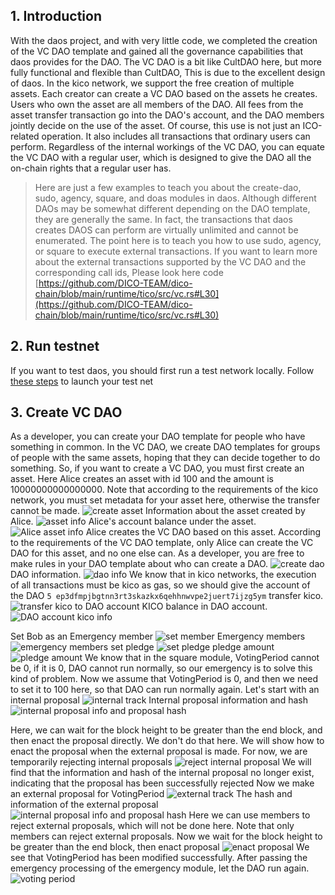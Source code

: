 ## 1. Introduction
With the daos project, and with very little code, we completed the creation of the VC DAO template and gained all the governance capabilities that daos provides for the DAO. The VC DAO is a bit like CultDAO here, but more fully functional and flexible than CultDAO,
This is due to the excellent design of daos. In the kico network, we support the free creation of multiple assets. Each creator can create a VC DAO based on the assets he creates.
Users who own the asset are all members of the DAO. All fees from the asset transfer transaction go into the DAO's account, and the DAO members jointly decide on the use of the asset. Of course, this use is not just an ICO-related operation.
It also includes all transactions that ordinary users can perform. Regardless of the internal workings of the VC DAO, you can equate the VC DAO with a regular user, which is designed to give the DAO all the on-chain rights that a regular user has.

> Here are just a few examples to teach you about the create-dao, sudo, agency, square, and doas modules in daos. Although different DAOs may be somewhat different depending on the DAO template, they are generally the same.
In fact, the transactions that daos creates DAOS can perform are virtually unlimited and cannot be enumerated. The point here is to teach you how to use sudo, agency, or square to execute external transactions.
If you want to learn more about the external transactions supported by the VC DAO and the corresponding call ids,
Please look here code [https://github.com/DICO-TEAM/dico-chain/blob/main/runtime/tico/src/vc.rs#L30](https://github.com/DICO-TEAM/dico-chain/blob/main/runtime/tico/src/vc.rs#L30)
## 2. Run testnet
If you want to test daos, you should first run a test network locally.
Follow [these steps](https://github.com/DICO-TEAM/dico-chain#development) to launch your test net
## 3. Create VC DAO
As a developer, you can create your DAO template for people who have something in common.
In the VC DAO, we create DAO templates for groups of people with the same assets, hoping that they can decide together to do something. So, if you want to create a VC DAO, you must first create an asset.
Here Alice creates an asset with id 100 and the amount is 10000000000000000. Note that according to the requirements of the kico network, you must set metadata for your asset here, otherwise the transfer cannot be made.
![create asset](./vc-dao-pic/create%20asset.png)
Information about the asset created by Alice.
![asset info](./vc-dao-pic/asset%20info.png)
Alice's account balance under the asset.
![Alice asset info](./vc-dao-pic/Alice%20asset%20info.png)
Alice creates the VC DAO based on this asset. According to the requirements of the VC DAO template, only Alice can create the VC DAO for this asset, and no one else can.
As a developer, you are free to make rules in your DAO template about who can create a DAO.
![create dao](./vc-dao-pic/create%20dao.png)
DAO information.
![dao info](./vc-dao-pic/dao%20info.png)
We know that in kico networks, the execution of all transactions must be kico as gas, so we should give the account of the DAO ` 5 ep3dfmpjbgtnn3rt3skazkx6qehhnwvpe2juert7ijzg5ym ` transfer kico.
![transfer kico to DAO account](./vc-dao-pic/transfer%20kico%20to%20DAO%20account.png)
KICO balance in DAO account.
![DAO account kico info](./vc-dao-pic/DAO%20account%20kico%20info.png)

Set Bob as an Emergency member
![set member](./vc-dao-pic/set%20bob%20as%20member.png)
Emergency members
![emergency members](./vc-dao-pic/emergency%20members.png)
set pledge
![set pledge](./vc-dao-pic/set%20pledge.png)
pledge amount
![pledge amount](./vc-dao-pic/pledge%20amount.png)
We know that in the square module, VotingPeriod cannot be 0, if it is 0, DAO cannot run normally, so our emergency is to solve this kind of problem. Now we assume that VotingPeriod is 0, and then we need to set it to 100 here, so that DAO can run normally again.
Let's start with an internal proposal
![internal track](./vc-dao-pic/internal%20track.png)
Internal proposal information and hash
![internal proposal info and proposal hash](./vc-dao-pic/internal%20track%20info%20and%20hash.png)

Here, we can wait for the block height to be greater than the end block, and then enact the proposal directly.
We don't do that here. We will show how to enact the proposal when the external proposal is made. For now,
we are temporarily rejecting internal proposals
![reject internal proposal](./vc-dao-pic/reject%20internal%20proposal.png)
We will find that the information and hash of the internal proposal no longer exist, indicating that the proposal has been successfully rejected
Now we make an external proposal for VotingPeriod
![external track](./vc-dao-pic/external%20track.png)
The hash and information of the external proposal
![internal proposal info and proposal hash](./vc-dao-pic/external%20proposal%20info%20and%20hash.png)
Here we can use members to reject external proposals, which will not be done here. Note that only members can reject external proposals.
Now we wait for the block height to be greater than the end block, then enact proposal
![enact proposal](./vc-dao-pic/enact%20proposal.png)
We see that VotingPeriod has been modified successfully. After passing the emergency processing of the emergency module, let the DAO run again.
![voting period](./vc-dao-pic/voting%20period.png)










